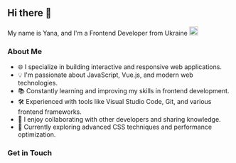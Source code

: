 ## Hi there 👋

My name is Yana, and I'm a Frontend Developer from Ukraine <img src="https://upload.wikimedia.org/wikipedia/commons/4/49/Flag_of_Ukraine.svg" width="20" alt="Ukraine Flag" />

### About Me

- 🌐 I specialize in building interactive and responsive web applications.
- 💡 I'm passionate about JavaScript, Vue.js, and modern web technologies.
- 📚 Constantly learning and improving my skills in frontend development.
- 🛠️ Experienced with tools like Visual Studio Code, Git, and various frontend frameworks.
- 💬 I enjoy collaborating with other developers and sharing knowledge.
- 🌱 Currently exploring advanced CSS techniques and performance optimization.

### Get in Touch
